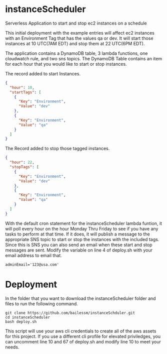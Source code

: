 # instanceScheduler
Serverless Application to start and stop ec2 instances on a schedule 

This initial deployment with the example entries will affect ec2 instances with an Environment Tag that has the values qa or dev.  It will start those instances at 10 UTC(7AM EDT) and stop them at 22 UTC(6PM EDT).

The application contains a DynamoDB table, 3 lambda functions, one cloudwatch rule, and two sns topics. The DynamoDB Table contains an item for each hour that you would like to start or stop instances.

The record added to start Instances.
```json
{
  "hour": 10,
  "startTags": [
    {
      "Key": "Environment",
      "Value": "dev"
    },
    {
      "Key": "Environment",
      "Value": "qa"
    }
  ]
}
```
The Record added to stop those tagged instances.
```json
{
  "hour": 22,
  "stopTags": [
    {
      "Key": "Environment",
      "Value": "dev"
    },
    {
      "Key": "Environment",
      "Value": "qa"
    }
  ]
}
```
With the default cron statement for the instanceScheduler lambda funtion, it will poll every hour on the hour Monday Thru Friday to see if you have any tasks to perform at that time.  If it does, it will publish a message to the appropriate SNS topic to start or stop the instances with the included tags.  Since this is SNS you can also send an email when these start and stop messages are sent. Modify the variable on line 4 of deploy.sh with your email address to email that.

~~~~
adminEmail='123@usa.com'
~~~~

# Deployment
In the folder that you want to download the instanceScheduler folder and files to run the following command.
~~~~
git clone https://github.com/bailessm/instanceSchduler.git
cd instanceScheduler
bash deploy.sh
~~~~

This script will use your aws cli credentials to create all of the aws assets for this project.  If you use a different cli profile for elevated priviledges, you can uncomment line 10 and 67 of deploy.sh
and modify line 10 to meet your needs.

